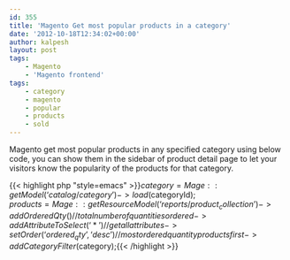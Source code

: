 ```yaml
---
id: 355
title: 'Magento Get most popular products in a category'
date: '2012-10-18T12:34:02+00:00'
author: kalpesh
layout: post
tags:
    - Magento
    - 'Magento frontend'
tags:
    - category
    - magento
    - popular
    - products
    - sold
---
```


Magento get most popular products in any specified category using below code, you can show them in the sidebar of product detail page to let your visitors know the popularity of the products for that category.

{{< highlight php "style=emacs" >}}$category = Mage::getModel(‘catalog/category’)->load($categoryId);  
$products = Mage::getResourceModel(‘reports/product_collection’)  
 ->addOrderedQty() //total number of quantities ordered  
 ->addAttributeToSelect(‘*’) //get all attributes  
 ->setOrder(‘ordered_qty’, ‘desc’) //most ordered quantity products first  
 ->addCategoryFilter($category);{{< /highlight >}}